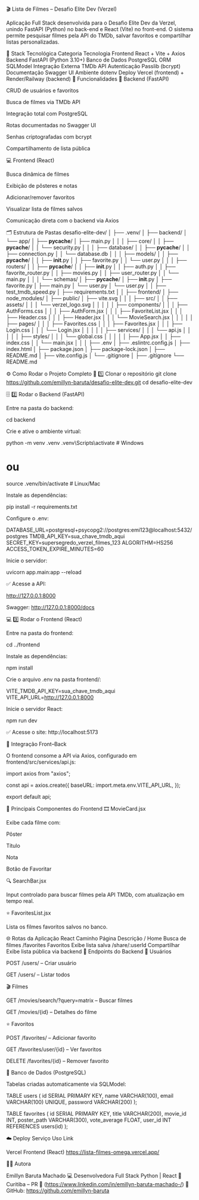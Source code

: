 🎬 Lista de Filmes – Desafio Elite Dev (Verzel)

Aplicação Full Stack desenvolvida para o Desafio Elite Dev da Verzel, unindo FastAPI (Python) no back-end e React (Vite) no front-end.
O sistema permite pesquisar filmes pela API do TMDb, salvar favoritos e compartilhar listas personalizadas.

🧠 Stack Tecnológica
Categoria	Tecnologia
Frontend	React + Vite + Axios
Backend	FastAPI (Python 3.10+)
Banco de Dados	PostgreSQL
ORM	SQLModel
Integração Externa	TMDb API
Autenticação	Passlib (bcrypt)
Documentação	Swagger UI
Ambiente	dotenv
Deploy	Vercel (frontend) + Render/Railway (backend)
🚀 Funcionalidades
🔧 Backend (FastAPI)

CRUD de usuários e favoritos

Busca de filmes via TMDb API

Integração total com PostgreSQL

Rotas documentadas no Swagger UI

Senhas criptografadas com bcrypt

Compartilhamento de lista pública

💻 Frontend (React)

Busca dinâmica de filmes

Exibição de pôsteres e notas

Adicionar/remover favoritos

Visualizar lista de filmes salvos

Comunicação direta com o backend via Axios

🗂️ Estrutura de Pastas
desafio-elite-dev/
│
├── .venv/
│
├── backend/
│   └── app/
│       ├── __pycache__/
│       ├── main.py
│       │
│       ├── core/
│       │   ├── __pycache__/
│       │   └── security.py
│       │
│       ├── database/
│       │   ├── __pycache__/
│       │   ├── connection.py
│       │   └── database.db
│       │
│       ├── models/
│       │   ├── __pycache__/
│       │   ├── __init__.py
│       │   ├── favorite.py
│       │   └── user.py
│       │
│       ├── routers/
│       │   ├── __pycache__/
│       │   ├── __init__.py
│       │   ├── auth.py
│       │   ├── favorite_router.py
│       │   ├── movies.py
│       │   ├── user_router.py
│       │   └── main.py
│       │
│       └── schemas/
│           ├── __pycache__/
│           ├── __init__.py
│           ├── favorite.py
│           ├── main.py
│           └── user.py
│           └── user.py
│
│   ├── test_tmdb_speed.py
│   ├── requirements.txt
│
│
├── frontend/
│   ├── node_modules/
│   ├── public/
│   ├── vite.svg
│   │
│   ├── src/
│   │   ├── assets/
│   │   │   └── verzel_logo.svg
│   │   │
│   │   ├── components/
│   │   │   ├── AuthForms.css
│   │   │   ├── AuthForm.jsx
│   │   │   ├── FavoriteList.jsx
│   │   │   ├── Header.css
│   │   │   ├── Header.jsx
│   │   │   └── MovieSearch.jsx
│   │   │
│   │   ├── pages/
│   │   │   ├── Favorites.css
│   │   │   ├── Favorites.jsx
│   │   │   ├── Login.css
│   │   │   └── Login.jsx
│   │   │
│   │   ├── services/
│   │   │   └── api.js
│   │   │
│   │   ├── styles/
│   │   │   └── global.css
│   │   │
│   │   ├── App.jsx
│   │   ├── index.css
│   │   └── main.jsx
│   │
│   ├── .env
│   ├── .eslintrc.config.js
│   ├── index.html
│   ├── package.json
│   ├── package-lock.json
│   ├── README.md
│   ├── vite.config.js
│   └── .gitignore
│
├── .gitignore
└── README.md

⚙️ Como Rodar o Projeto Completo
🧩 1️⃣ Clonar o repositório
git clone https://github.com/emillyn-baruta/desafio-elite-dev.git
cd desafio-elite-dev

🗄️ 2️⃣ Rodar o Backend (FastAPI)

Entre na pasta do backend:

cd backend


Crie e ative o ambiente virtual:

python -m venv .venv
.venv\Scripts\activate  # Windows
# ou
source .venv/bin/activate  # Linux/Mac


Instale as dependências:

pip install -r requirements.txt


Configure o .env:

DATABASE_URL=postgresql+psycopg2://postgres:emi123@localhost:5432/postgres
TMDB_API_KEY=sua_chave_tmdb_aqui
SECRET_KEY=supersegredo_verzel_filmes_123
ALGORITHM=HS256
ACCESS_TOKEN_EXPIRE_MINUTES=60


Inicie o servidor:

uvicorn app.main:app --reload


✅ Acesse a API:

http://127.0.0.1:8000

Swagger: http://127.0.0.1:8000/docs

💻 3️⃣ Rodar o Frontend (React)

Entre na pasta do frontend:

cd ../frontend


Instale as dependências:

npm install


Crie o arquivo .env na pasta frontend/:

VITE_TMDB_API_KEY=sua_chave_tmdb_aqui
VITE_API_URL=http://127.0.0.1:8000


Inicie o servidor React:

npm run dev


✅ Acesse o site: http://localhost:5173

🔗 Integração Front–Back

O frontend consome a API via Axios, configurado em frontend/src/services/api.js:

import axios from "axios";

const api = axios.create({
  baseURL: import.meta.env.VITE_API_URL,
});

export default api;

🧩 Principais Componentes do Frontend
🎞️ MovieCard.jsx

Exibe cada filme com:

Pôster

Título

Nota

Botão de Favoritar

🔍 SearchBar.jsx

Input controlado para buscar filmes pela API TMDb, com atualização em tempo real.

⭐ FavoritesList.jsx

Lista os filmes favoritos salvos no banco.

🌐 Rotas da Aplicação React
Caminho	Página	Descrição
/	Home	Busca de filmes
/favorites	Favoritos	Exibe lista salva
/share/:userId	Compartilhar	Exibe lista pública via backend
🧾 Endpoints do Backend
👤 Usuários

POST /users/ – Criar usuário

GET /users/ – Listar todos

🎬 Filmes

GET /movies/search/?query=matrix – Buscar filmes

GET /movies/{id} – Detalhes do filme

⭐ Favoritos

POST /favorites/ – Adicionar favorito

GET /favorites/user/{id} – Ver favoritos

DELETE /favorites/{id} – Remover favorito

📄 Banco de Dados (PostgreSQL)

Tabelas criadas automaticamente via SQLModel:

TABLE users (
  id SERIAL PRIMARY KEY,
  name VARCHAR(100),
  email VARCHAR(100) UNIQUE,
  password VARCHAR(200)
);

TABLE favorites (
  id SERIAL PRIMARY KEY,
  title VARCHAR(200),
  movie_id INT,
  poster_path VARCHAR(300),
  vote_average FLOAT,
  user_id INT REFERENCES users(id)
);

☁️ Deploy
Serviço	Uso	Link 


Vercel	Frontend (React)	https://lista-filmes-omega.vercel.app/


👩‍💻 Autora

Emillyn Baruta Machado
💻 Desenvolvedora Full Stack Python | React
📍 Curitiba – PR
🔗 (https://www.linkedin.com/in/emillyn-baruta-machado-/)
🔗 GitHub: https://github.com/emillyn-baruta
